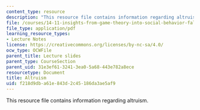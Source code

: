```yaml
---
content_type: resource
description: "This resource file contains information regarding altruism.\r\n\r\n"
file: /courses/14-11-insights-from-game-theory-into-social-behavior-fall-2013/f218d9dba61e843d2c45186da3ae5af9_MIT14_11F13_Altruism.pdf
file_type: application/pdf
learning_resource_types:
- Lecture Notes
license: https://creativecommons.org/licenses/by-nc-sa/4.0/
ocw_type: OCWFile
parent_title: Lecture slides
parent_type: CourseSection
parent_uid: 31e3ef61-3241-3ea0-5a68-443e782a8ece
resourcetype: Document
title: Altruism
uid: f218d9db-a61e-843d-2c45-186da3ae5af9
---
```

This resource file contains information regarding altruism.

